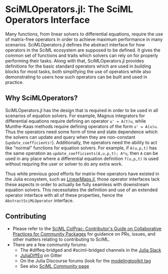 # SciMLOperators.jl: The SciML Operators Interface

Many functions, from linear solvers to differential equations, require the use of
matrix-free operators in order to achieve maximum performance in many scenarios.
SciMLOperators.jl defines the abstract interface for how operators in the SciML
ecosystem are supposed to be defined. It gives the common set of functions and
traits which solvers can rely on for properly performing their tasks. Along with
that, SciMLOperators.jl provides definitions for the basic standard operators
which are used in building blocks for most tasks, both simplifying the use of operators
while also demonstrating to users how such operators can be built and used in practice.

## Why SciMLOperators?

SciMLOperators.jl has the design that is required in order to be used in all scenarios
of equation solvers. For example, Magnus integrators for differential equations
require defining an operator ``u' = A(t)u``, while Munthe-Kaas methods require defining
operators of the form ``u' = A(u)u``. Thus the operators need some form of time and
state dependence which the solvers can update and query when they are non-constant
(`update_coefficients!`). Additionally, the operators need the ability to act like
"normal" functions for equation solvers. For example, if `A(u,p,t)` has the same
operation as `update_coefficients(A,u,p,t); A*u`, then `A` can be used in any place where
a differential equation definition `f(u,p,t)` is used without requring the user or solver
to do any extra work. 

Thus while previous good efforts for matrix-free operators have existed in the Julia ecosystem, 
such as [LinearMaps.jl](https://github.com/JuliaLinearAlgebra/LinearMaps.jl), those operator
interfaces lack these aspects in order to actually be fully seamless with downstream equation
solvers. This necessitates the definition and use of an extended operator interface with all
of these properties, hence the `AbstractSciMLOperator` interface.

## Contributing

- Please refer to the
  [SciML ColPrac: Contributor's Guide on Collaborative Practices for Community Packages](https://github.com/SciML/ColPrac/blob/master/README.md)
  for guidance on PRs, issues, and other matters relating to contributing to SciML.
- There are a few community forums:
    - The #diffeq-bridged and #sciml-bridged channels in the
      [Julia Slack](https://julialang.org/slack/)
    - [JuliaDiffEq](https://gitter.im/JuliaDiffEq/Lobby) on Gitter
    - On the Julia Discourse forums (look for the [modelingtoolkit tag](https://discourse.julialang.org/tag/modelingtoolkit)
    - See also [SciML Community page](https://sciml.ai/community/)
